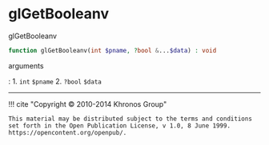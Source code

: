 # glGetBooleanv
glGetBooleanv

```php
function glGetBooleanv(int $pname, ?bool &...$data) : void
```



arguments

:    1. `int` `$pname` 
    2. `?bool` `$data` 



---
     

!!! cite "Copyright © 2010-2014 Khronos Group"

    This material may be distributed subject to the terms and conditions set forth in the Open Publication License, v 1.0, 8 June 1999. https://opencontent.org/openpub/.